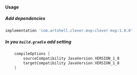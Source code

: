 #### Usage
##### Add dependencies
```groovy
implementation 'com.artshell.clever.mvp:clever-mvp:1.0.0'
```

##### In you `build.gradle` add setting
```groovy
    compileOptions {
        sourceCompatibility JavaVersion.VERSION_1_8
        targetCompatibility JavaVersion.VERSION_1_8
    }
```